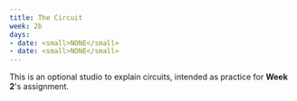 ```yaml
---
title: The Circuit
week: 2b
days:
- date: <small>NONE</small>
- date: <small>NONE</small>
---
```


This is an optional studio to explain circuits, intended as practice for **Week 2**'s assignment.